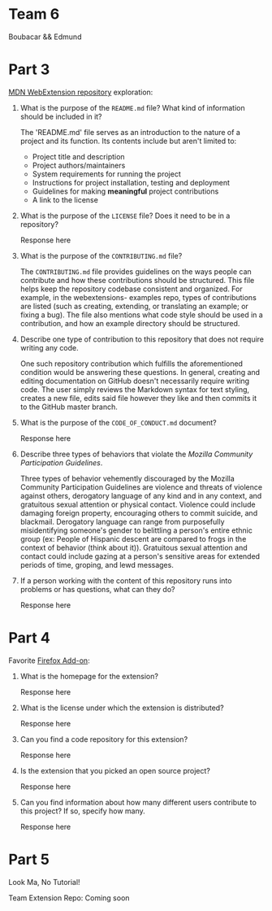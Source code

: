 # Team 6
Boubacar && Edmund

# Part 3

[MDN WebExtension repository](https://github.com/mdn/webextensions-examples) exploration:

1. What is the purpose of the `README.md` file? What kind of information should be included in it?

   The 'README.md' file serves as an introduction to the nature of a project and its function. Its
   contents include but aren't limited to:
   *  Project title and description
   *  Project authors/maintainers
   *  System requirements for running the project
   *  Instructions for project installation, testing and deployment
   *  Guidelines for making __meaningful__ project contributions
   *  A link to the license
   
2. What is the purpose of the `LICENSE` file? Does it need to be in a repository?

   Response here

3. What is the purpose of the `CONTRIBUTING.md` file?

   The `CONTRIBUTING.md` file provides guidelines on the ways people can contribute and how these contributions should be
   structured. This file helps keep the repository codebase consistent and organized. For example, in the webextensions-
   examples repo, types of contributions are listed (such as creating, extending, or translating an example; or fixing a 
   bug). The file also mentions what code style should be used in a contribution, and how an example directory should be 
   structured.

4. Describe one type of contribution to this repository that does not require writing any code.

   One such repository contribution which fulfills the aforementioned condition would be answering
   these questions. In general, creating and editing documentation on GitHub doesn't 
   necessarily require writing code. The user simply reviews the Markdown syntax for text styling, 
   creates a new file, edits said file however they like and then commits it to the GitHub master branch.

5. What is the purpose of the `CODE_OF_CONDUCT.md` document?

   Response here

6. Describe three types of behaviors that violate the _Mozilla Community Participation Guidelines_.

   Three types of behavior vehemently discouraged by the Mozilla Community Participation Guidelines are
   violence and threats of violence against others, derogatory language of any kind and in any context,
   and gratuitous sexual attention or physical contact. Violence could include damaging foreign property,
   encouraging others to commit suicide, and blackmail. Derogatory language can range from purposefully
   misidentifying someone's gender to belittling a person's entire ethnic group (ex: People of Hispanic
   descent are compared to frogs in the context of behavior (think about it)). Gratuitous sexual attention
   and contact could include gazing at a person's sensitive areas for extended periods of time, groping, and
   lewd messages.

7. If a person working with the content of this repository runs into problems or has questions, what can they do?

   Response here
  
# Part 4

Favorite [Firefox Add-on](https://addons.mozilla.org/en-US/firefox/):

1. What is the homepage for the extension?

   Response here
   
2. What is the license under which the extension is distributed?

   Response here
   
3. Can you find a code repository for this extension?

   Response here
   
4. Is the extension that you picked an open source project?

   Response here
   
5. Can you find information about how many different users contribute to this project? If so, specify how many.

   Response here

# Part 5

Look Ma, No Tutorial! 

Team Extension Repo: Coming soon
